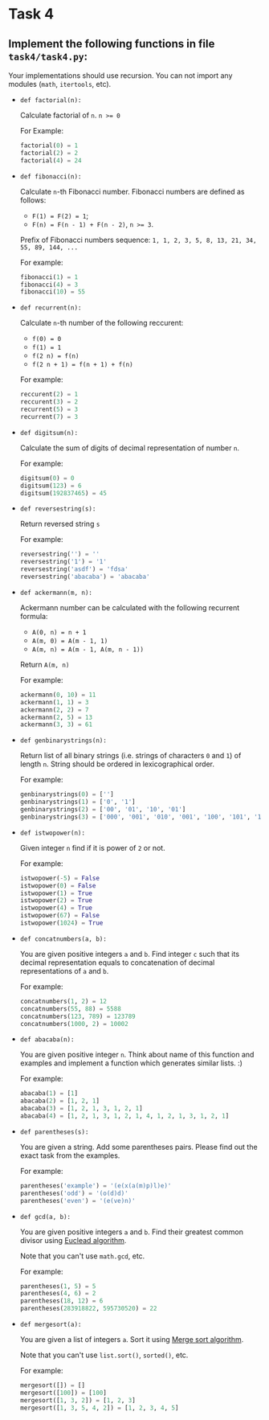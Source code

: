 # Task 4

## Implement the following functions in file `task4/task4.py`:

Your implementations should use recursion.
You can not import any modules (`math`, `itertools`, etc).


* `def factorial(n):`

  Calculate factorial of `n`. `n >= 0`

  For Example:
    ```python
    factorial(0) = 1
    factorial(2) = 2
    factorial(4) = 24
    ```

* `def fibonacci(n):`

  Calculate `n`-th Fibonacci number. Fibonacci numbers are defined as follows:

  * `F(1) = F(2) = 1`;
  * `F(n) = F(n - 1) + F(n - 2)`, `n >= 3`.

  Prefix of Fibonacci numbers sequence: `1, 1, 2, 3, 5, 8, 13, 21, 34, 55, 89, 144, ...`

  For example:
    ```python
    fibonacci(1) = 1
    fibonacci(4) = 3
    fibonacci(10) = 55
    ```

* `def recurrent(n):`

  Calculate `n`-th number of the following reccurent:

  * `f(0) = 0`
  * `f(1) = 1`
  * `f(2 n) = f(n)`
  * `f(2 n + 1) = f(n + 1) + f(n)`

  For example:
    ```python
    reccurent(2) = 1
    reccurent(3) = 2
    recurrent(5) = 3
    recurrent(7) = 3
    ```

* `def digitsum(n):`

  Calculate the sum of digits of decimal representation of number `n`.

  For example:
    ```python
    digitsum(0) = 0
    digitsum(123) = 6
    digitsum(192837465) = 45
    ```

* `def reversestring(s):`

  Return reversed string `s`

  For example:
    ```python
    reversestring('') = ''
    reversestring('1') = '1'
    reversestring('asdf') = 'fdsa'
    reversestring('abacaba') = 'abacaba'
    ```


* `def ackermann(m, n):`

  Ackermann number can be calculated with the following recurrent formula:

  * `A(0, n) = n + 1`
  * `A(m, 0) = A(m - 1, 1)`
  * `A(m, n) = A(m - 1, A(m, n - 1))`

  Return `A(m, n)`

  For example:
    ```python
    ackermann(0, 10) = 11
    ackermann(1, 1) = 3
    ackermann(2, 2) = 7
    ackermann(2, 5) = 13
    ackermann(3, 3) = 61
    ```


* `def genbinarystrings(n):`

  Return list of all binary strings (i.e. strings of characters `0` and `1`) of length `n`.
  String should be ordered in lexicographical order.

  For example:
    ```python
    genbinarystrings(0) = ['']
    genbinarystrings(1) = ['0', '1']
    genbinarystrings(2) = ['00', '01', '10', '01']
    genbinarystrings(3) = ['000', '001', '010', '001', '100', '101', '110', '101']
    ```

* `def istwopower(n):`

  Given integer `n` find if it is power of `2` or not.

  For example:
    ```python
    istwopower(-5) = False
    istwopower(0) = False
    istwopower(1) = True
    istwopower(2) = True
    istwopower(4) = True
    istwopower(67) = False
    istwopower(1024) = True
    ```


* `def concatnumbers(a, b):`

  You are given positive integers `a` and `b`. Find integer `c` such that its decimal representation equals to concatenation of decimal representations of `a` and `b`.

  For example:
    ```python
    concatnumbers(1, 2) = 12
    concatnumbers(55, 88) = 5588
    concatnumbers(123, 789) = 123789
    concatnumbers(1000, 2) = 10002
    ```


* `def abacaba(n):`

  You are given positive integer `n`. Think about name of this function and examples and implement a function which generates similar lists. :)

  For example:
    ```python
    abacaba(1) = [1]
    abacaba(2) = [1, 2, 1]
    abacaba(3) = [1, 2, 1, 3, 1, 2, 1]
    abacaba(4) = [1, 2, 1, 3, 1, 2, 1, 4, 1, 2, 1, 3, 1, 2, 1]
    ```

* `def parentheses(s):`

  You are given a string. Add some parentheses pairs. Please find out the exact task from the examples.

  For example:
    ```python
    parentheses('example') = '(e(x(a(m)p)l)e)'
    parentheses('odd') = '(o(d)d)'
    parentheses('even') = '(e(ve)n)'
    ```


* `def gcd(a, b):`

  You are given positive integers `a` and `b`. Find their greatest common divisor using [Euclead algorithm](https://en.wikipedia.org/wiki/Greatest_common_divisor#Using_Euclid's_algorithm).

  Note that you can't use `math.gcd`, etc.

  For example:
    ```python
    parentheses(1, 5) = 5
    parentheses(4, 6) = 2
    parentheses(18, 12) = 6
    parentheses(283918822, 595730520) = 22
    ```

* `def mergesort(a):`

  You are given a list of integers `a`. Sort it using  [Merge sort algorithm](https://en.wikipedia.org/wiki/Merge_sort).

  Note that you can't use `list.sort()`, `sorted()`, etc.

  For example:
    ```python
    mergesort([]) = []
    mergesort([100]) = [100]
    mergesort([1, 3, 2]) = [1, 2, 3]
    mergesort([1, 3, 5, 4, 2]) = [1, 2, 3, 4, 5]
    ```

